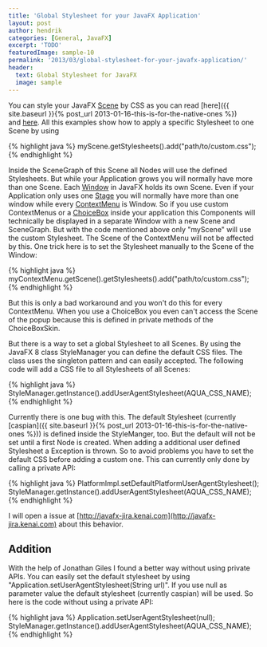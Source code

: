 ```yaml
---
title: 'Global Stylesheet for your JavaFX Application'
layout: post
author: hendrik
categories: [General, JavaFX]
excerpt: 'TODO'
featuredImage: sample-10
permalink: '2013/03/global-stylesheet-for-your-javafx-application/'
header:
  text: Global Stylesheet for JavaFX
  image: sample
---
```

You can style your JavaFX [Scene](http://docs.oracle.com/javafx/2/api/javafx/scene/Scene.html) by CSS as you can read [here]({{ site.baseurl }}{% post_url 2013-01-16-this-is-for-the-native-ones %}) and [here](http://docs.oracle.com/javafx/2/css_tutorial/jfxpub-css_tutorial.htm). All this examples show how to apply a specific Stylesheet to one Scene by using

{% highlight java %}
myScene.getStylesheets().add("path/to/custom.css");
{% endhighlight %}

Inside the SceneGraph of this Scene all Nodes will use the defined Stylesheets. But while your Application grows you will normally have more than one Scene. Each [Window](http://docs.oracle.com/javafx/2/api/javafx/stage/Window.html) in JavaFX holds its own Scene. Even if your Application only uses one [Stage](http://docs.oracle.com/javafx/2/api/javafx/stage/Stage.html) you will normally have more than one window while every [ContextMenu](http://docs.oracle.com/javafx/2/api/javafx/scene/control/ContextMenu.html) is Window. So if you use custom ContextMenus or a [ChoiceBox](http://docs.oracle.com/javafx/2/api/javafx/scene/control/ChoiceBox.html) inside your application this Components will technically be displayed in a separate Window with a new Scene and SceneGraph. But with the code mentioned above only "myScene" will use the custom Stylesheet. The Scene of the ContextMenu will not be affected by this. One trick here is to set the Stylesheet manually to the Scene of the Window:

{% highlight java %}
myContextMenu.getScene().getStylesheets().add("path/to/custom.css");
{% endhighlight %}

But this is only a bad workaround and you won't do this for every ContextMenu. When you use a ChoiceBox you even can't access the Scene of the popup because this is defined in private methods of the ChoiceBoxSkin.

But there is a way to set a global Stylesheet to all Scenes. By using the JavaFX 8 class StyleManager you can define the default CSS files. The class uses the singleton pattern and can easily accepted. The following code will add a CSS file to all Stylesheets of all Scenes:

{% highlight java %}
StyleManager.getInstance().addUserAgentStylesheet(AQUA_CSS_NAME);
{% endhighlight %}

Currently there is one bug with this. The default Stylesheet (currently [caspian]({{ site.baseurl }}{% post_url 2013-01-16-this-is-for-the-native-ones %})) is defined inside the StyleManger, too. But the default will not be set until a first Node is created. When adding a additional user defined Stylesheet a Exception is thrown. So to avoid problems you have to set the default CSS before adding a custom one. This can currently only done by calling a private API:

{% highlight java %}
PlatformImpl.setDefaultPlatformUserAgentStylesheet();
StyleManager.getInstance().addUserAgentStylesheet(AQUA_CSS_NAME);
{% endhighlight %}

I will open a issue at [http://javafx-jira.kenai.com](http://javafx-jira.kenai.com) about this behavior.

## Addition

With the help of Jonathan Giles I found a better way without using private APIs. You can easily set the default stylesheet by using "Application.setUserAgentStylesheet(String url)". If you use null as parameter value the default stylesheet (currently caspian) will be used. So here is the code without using a private API:

{% highlight java %}
Application.setUserAgentStylesheet(null);
StyleManager.getInstance().addUserAgentStylesheet(AQUA_CSS_NAME);
{% endhighlight %}
